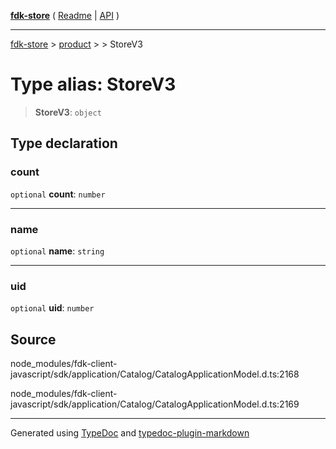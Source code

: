 [**fdk-store**](../../../README.md) ( [Readme](../../../README.md) \| [API](../../../API.md) )

---

[fdk-store](../../../API.md) > [product](../../README.md) > [<internal>](../README.md) > StoreV3

# Type alias: StoreV3

> **StoreV3**: `object`

## Type declaration

### count

`optional` **count**: `number`

---

### name

`optional` **name**: `string`

---

### uid

`optional` **uid**: `number`

## Source

node_modules/fdk-client-javascript/sdk/application/Catalog/CatalogApplicationModel.d.ts:2168

node_modules/fdk-client-javascript/sdk/application/Catalog/CatalogApplicationModel.d.ts:2169

---

Generated using [TypeDoc](https://typedoc.org/) and [typedoc-plugin-markdown](https://www.npmjs.com/package/typedoc-plugin-markdown)
